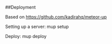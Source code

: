 


##Deployment

Based on https://github.com/kadirahq/meteor-up

Setting up a server:
	mup setup

Deploy:
	mup deploy

